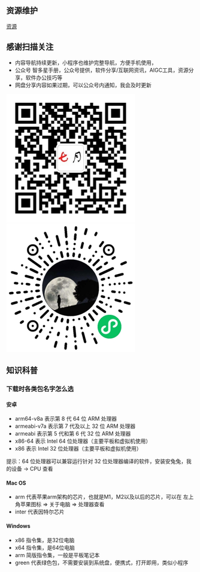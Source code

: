 ## 资源维护
[资源](https://github.com/justalong/navjson/blob/main/docs/res.md)

## 感谢扫描关注

- 内容导航持续更新，小程序也维护完整导航，方便手机使用，
- 公众号 智多星手册，公众号提供，软件分享/互联网资讯，AIGC工具，资源分享，软件办公技巧等
- 网盘分享内容如果过期，可以公众号内通知，我会及时更新

![二维码](./assets/qrcode.jpg)
![二维码](./assets/mini.jpg)

## 知识科普

### 下载时各类包名字怎么选

#### 安卓
- arm64-v8a	表示第 8 代 64 位 ARM 处理器
- armeabi-v7a	表示第 7 代及以上 32 位 ARM 处理器
- armeabi	表示第 5 代和第 6 代 32 位 ARM 处理器
- x86-64	表示 Intel 64 位处理器（主要平板和虚拟机使用）
- x86	表示 Intel 32 位处理器（主要平板和虚拟机使用）

提示：64 位处理器可以兼容运行针对 32 位处理器编译的软件，安装安兔兔，我的设备 -> CPU 查看

#### Mac OS
- arm 代表苹果arm架构的芯片，也就是M1，M2以及以后的芯片，可以在 左上角苹果图标 => 关于电脑 => 处理器查看
- inter 代表因特尔芯片

#### Windows
- x86 指令集，是32位电脑
- x64 指令集，是64位电脑
- arm 简版指令集，一般是平板笔记本
- green 代表绿色包，不需要安装到系统盘，便携式，打开即用，类似小程序